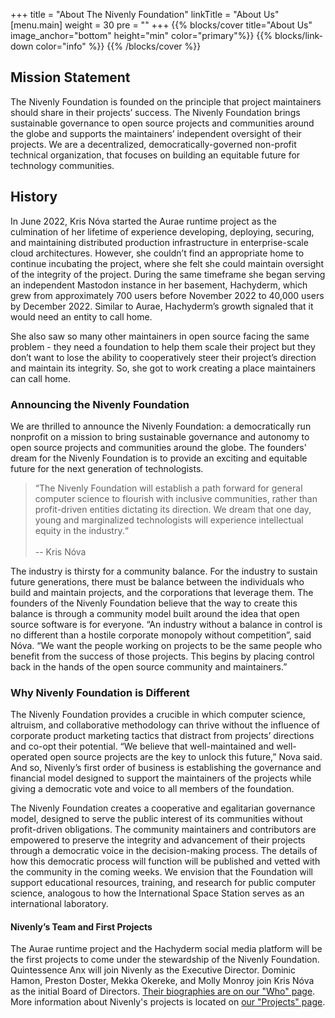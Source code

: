 +++
title = "About The Nivenly Foundation"
linkTitle = "About Us"
[menu.main]
weight = 30
pre = "<i class='fas fa-file-signature pr-2'></i>"
+++
{{% blocks/cover title="About Us" image_anchor="bottom" height="min" color="primary"%}}
{{% blocks/link-down color="info" %}}
{{% /blocks/cover %}}
<section id="pageContent">
  <div class="container">

## Mission Statement

The Nivenly Foundation is founded on the principle that project maintainers should share in their projects’
success. The Nivenly Foundation brings sustainable governance to open source projects and communities around
the globe and supports the maintainers’ independent oversight of their projects.  We are a decentralized,
democratically-governed non-profit technical organization, that focuses on building an equitable future for
technology communities.   

## History

In June 2022, Kris Nóva started the Aurae runtime project as the culmination of her lifetime of experience
developing, deploying, securing, and maintaining distributed production infrastructure in enterprise-scale
cloud architectures. However, she couldn’t find an appropriate home to continue incubating the project,
where she felt she could maintain oversight of the integrity of the project. During the same timeframe she
began serving an independent Mastodon instance in her basement, Hachyderm, which grew from approximately
700 users before November 2022 to 40,000 users by December 2022. Similar to Aurae, Hachyderm’s growth
signaled that it would need an entity to call home. 

She also saw so many other maintainers in open source facing the same problem - they need a foundation to
help them scale their project but they don’t want to lose the ability to cooperatively steer their project’s
direction and maintain its integrity. So, she got to work creating a place maintainers can call home.

### Announcing the Nivenly Foundation

We are thrilled to announce the Nivenly Foundation: a democratically run nonprofit on a mission to bring
sustainable governance and autonomy to open source projects and communities around the globe. The founders'
dream for the Nivenly Foundation is to provide an exciting and equitable future for the next generation of
technologists.  

<!-- FIXME: Blockquote not rendering -->

> “The Nivenly Foundation will establish a path forward for general computer science to flourish with
> inclusive communities, rather than profit-driven entities dictating its direction. We dream that one day,
> young and marginalized technologists will experience intellectual equity in the industry.“
> <br /><br />
> -- Kris Nóva

The industry is thirsty for a community balance. For the industry to sustain future generations, there must
be balance between the individuals who build and maintain projects, and the corporations that leverage them.
The founders of the Nivenly Foundation believe that the way to create this balance is through a community model
built around the idea that open source software is for everyone. “An industry without a balance in control is
no different than a hostile corporate monopoly without competition”, said Nóva. “We want the people working on
projects to be the same people who benefit from the success of those projects. This begins by placing control
back in the hands of the open source community and maintainers.” 

### Why Nivenly Foundation is Different

The Nivenly Foundation provides a crucible in which computer science, altruism, and collaborative methodology
can thrive without the influence of corporate product marketing tactics that distract from projects’ directions
and co-opt their potential. “We believe that well-maintained and well-operated open source projects are the key
to unlock this future,” Nova said. And so, Nivenly’s first order of business is establishing the governance and
financial model designed to support the maintainers of the projects while giving a democratic vote and voice to
all members of the foundation.

The Nivenly Foundation creates a cooperative and egalitarian governance model, designed to serve the public
interest of its communities without profit-driven obligations. The community maintainers and contributors are
empowered to preserve the integrity and advancement of their projects through a democratic voice in the
decision-making process. The details of how this democratic process will function will be published and vetted
with the community in the coming weeks. We envision that the Foundation will support educational resources,
training, and research for public computer science, analogous to how the International Space Station serves as
an international laboratory. 

#### Nivenly’s Team and First Projects

The Aurae runtime project and the Hachyderm social media platform will be the first projects to come under the
stewardship of the Nivenly Foundation. Quintessence Anx will join Nivenly as the Executive Director. Dominic
Hamon, Preston Doster, Mekka Okereke, and Molly Monroy join Kris Nóva as the initial Board of Directors.
[Their biographies are on our "Who" page](/who/). More information about Nivenly's projects is located on
[our "Projects" page](/projects/).

</div>
</section>